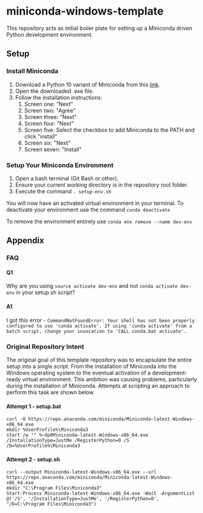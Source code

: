 # miniconda-windows-template

This repository acts as initial boiler plate for setting up a Miniconda driven Python development environment.

## Setup

### Install Miniconda

1. Download a Python 10 variant of Miniconda from this [link](https://repo.anaconda.com/miniconda/Miniconda3-py310_23.1.0-1-Windows-x86_64.exe).
2. Open the downloaded .exe file.
3. Follow the installation instructions:
    1. Screen one: "Next"
    2. Screen two: "Agree"
    3. Screen three: "Next"
    4. Screen four: "Next"
    5. Screen five: Select the checkbox to add Miniconda to the PATH and click "install"
    6. Screen six: "Next"
    7. Screen seven: "Install"

### Setup Your Miniconda Environment

1. Open a bash terminal (Git Bash or other).
2. Ensure your current working directory is in the repository root folder.
3. Execute the command ``. setup-env.sh``

You will now have an activated virtual environment in your terminal. To deactivate your environment use the command ``conda deactivate``

To remove the environment entirely use ```conda env remove --name dev-env```

## Appendix

### FAQ

#### Q1
Why are you using ``source activate dev-env`` and not ``conda activate dev-env`` in your setup.sh script? 

#### A1
I got this error - ``CommandNotFoundError: Your shell has not been properly configured to use 'conda activate'.
If using 'conda activate' from a batch script, change your
invocation to 'CALL conda.bat activate'.``

### Original Repository Intent

The original goal of this template repository was to encapsulate the entire setup into a single script. From the installation of Miniconda into the Windows operating system to the eventual activation of a development-ready virtual environment. This ambition was causing problems, particularly during the installation of Miniconda. Attempts at scripting an approach to perform this task are shown below.

 #### Attempt 1 - setup.bat

```
curl -O https://repo.anaconda.com/miniconda/Miniconda-latest-Windows-x86_64.exe
mkdir %UserProfile%\Miniconda3
start /w "" %~dp0Miniconda-latest-Windows-x86_64.exe /InstallationType=JustMe /RegisterPython=0 /S /D=%UserProfile%\Miniconda3
```

 #### Attempt 2 - setup.sh

```
curl --output Miniconda-latest-Windows-x86_64.exe --url https://repo.anaconda.com/miniconda/Miniconda-latest-Windows-x86_64.exe
mkdir "C:\Program Files\Miniconda3"
Start-Process Miniconda-latest-Windows-x86_64.exe -Wait -ArgumentList @('/S', '/InstallationType=JustMe', '/RegisterPython=0', "/D=C:\Program Files\Miniconda3")
```